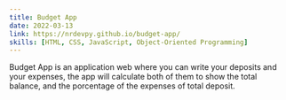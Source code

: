 ```yaml
---
title: Budget App
date: 2022-03-13
link: https://nrdevpy.github.io/budget-app/
skills: [HTML, CSS, JavaScript, Object-Oriented Programming]
---
```


Budget App is an application web where you can write your deposits and your expenses, the app will calculate both of them to show the total balance, and the porcentage of the expenses of total deposit.